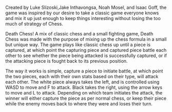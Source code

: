 Created by Luke Slizoski,Jake Inthavongsa, Noah Mosel, and Isaac Goff, the game was inspired by our desire to take a classic game everyone knows and mix it up just enough to keep things interesting without losing the too much of strategy of Chess.

Death Chess!  A mix of classic chess and a small fighting game, Death Chess was made with the purpose of mixing up the chess formula in a small but unique way.  The game plays like classic chess up until a piece is captured, at which point the capturing piece and captured piece battle each other to see whether the piece being attacked is successfully captured, or if the attacking piece is fought back to its previous position.

The way it works is simple, capture a piece to initiate battle, at which point the two pieces, each with their own stats based on their type, will attack each other.  The white piece always takes the left, and is controlled using WASD to move and F to attack.  Black takes the right, using the arrow keys to move and L to attack.  Depending on which team initiates the attack, the winner will either capture the piece as per normal chess, or keep their piece while the enemy moves back to where they were and loses their turn.
